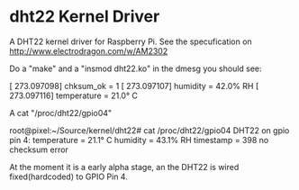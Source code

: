 # dht22 Kernel Driver

A DHT22 kernel driver for Raspberry Pi.
See the specufication on http://www.electrodragon.com/w/AM2302

Do a "make" and a "insmod dht22.ko" in the dmesg you should see:

[  273.097098] chksum_ok = 1
[  273.097107] humidity = 42.0% RH
[  273.097116] temperature = 21.0° C

A cat "/proc/dht22/gpio04"

root@pixel:~/Source/kernel/dht22# cat /proc/dht22/gpio04
DHT22 on gpio pin 4:
  temperature = 21.1° C
  humidity = 43.1% RH
  timestamp = 398
  no checksum error
  
 At the moment it is a early alpha stage, an the DHT22 is wired fixed(hardcoded) to GPIO Pin 4.
 
